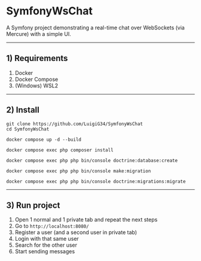 # SymfonyWsChat

A Symfony project demonstrating a real-time chat over WebSockets (via Mercure) with a simple UI.

---

## 1) Requirements
1. Docker
2. Docker Compose
3. (Windows) WSL2

---

## 2) Install

```
git clone https://github.com/LuigiG34/SymfonyWsChat
cd SymfonyWsChat

docker compose up -d --build

docker compose exec php composer install

docker compose exec php php bin/console doctrine:database:create

docker compose exec php php bin/console make:migration

docker compose exec php php bin/console doctrine:migrations:migrate
```

---

## 3) Run project

1. Open 1 normal and 1 private tab and repeat the next steps
2. Go to `http://localhost:8080/` 
3. Register a user (and a second user in private tab)
4. Login with that same user
5. Search for the other user
6. Start sending messages